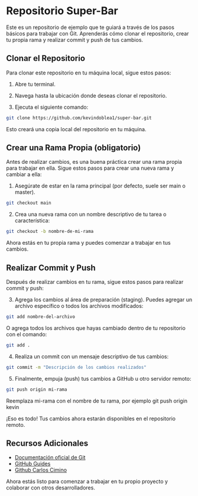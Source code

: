 # Repositorio Super-Bar

Este es un repositorio de ejemplo que te guiará a través de los pasos básicos para trabajar con Git. Aprenderás cómo clonar el repositorio, crear tu propia rama y realizar commit y push de tus cambios.

## Clonar el Repositorio

Para clonar este repositorio en tu máquina local, sigue estos pasos:

1. Abre tu terminal.

2. Navega hasta la ubicación donde deseas clonar el repositorio.

3. Ejecuta el siguiente comando:

```bash
git clone https://github.com/kevindoblea1/super-bar.git
```
Esto creará una copia local del repositorio en tu máquina.

## Crear una Rama Propia (obligatorio)

Antes de realizar cambios, es una buena práctica crear una rama propia para trabajar en ella. Sigue estos pasos para crear una nueva rama y cambiar a ella:

1. Asegúrate de estar en la rama principal (por defecto, suele ser main o master).

```bash
git checkout main
```

2. Crea una nueva rama con un nombre descriptivo de tu tarea o característica:

```bash
git checkout -b nombre-de-mi-rama
```

Ahora estás en tu propia rama y puedes comenzar a trabajar en tus cambios.

## Realizar Commit y Push

Después de realizar cambios en tu rama, sigue estos pasos para realizar commit y push:

3. Agrega los cambios al área de preparación (staging). Puedes agregar un archivo específico o todos los archivos modificados:

```bash
git add nombre-del-archivo
```

O agrega todos los archivos que hayas cambiado dentro de tu repositorio con el comando:

```bash
git add .
```

4. Realiza un commit con un mensaje descriptivo de tus cambios:

```bash
git commit -m "Descripción de los cambios realizados"
```

5. Finalmente, empuja (push) tus cambios a GitHub u otro servidor remoto:

```bash
git push origin mi-rama
```

Reemplaza mi-rama con el nombre de tu rama, por ejemplo git push origin kevin

¡Eso es todo! Tus cambios ahora estarán disponibles en el repositorio remoto.

## Recursos Adicionales

* [Documentación oficial de Git](https://git-scm.com/doc)
* [GitHub Guides](https://docs.github.com/en)
* [Github Carlos Cimino](https://www.youtube.com/watch?v=YETooN5uV24&list=PLOw7b-NX043YVzceLyF_AOtUktmuIwHWc)


Ahora estás listo para comenzar a trabajar en tu propio proyecto y colaborar con otros desarrolladores.

